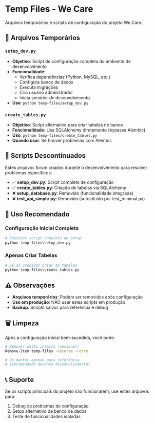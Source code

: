 # Temp Files - We Care

Arquivos temporários e scripts de configuração do projeto We Care.

## 📁 Arquivos Temporários

### `setup_dev.py`
- **Objetivo**: Script de configuração completa do ambiente de desenvolvimento
- **Funcionalidade**: 
  - Verifica dependências (Python, MySQL, etc.)
  - Configura banco de dados
  - Executa migrações
  - Cria usuário administrador
  - Inicia servidor de desenvolvimento
- **Uso**: `python temp-files/setup_dev.py`

### `create_tables.py`
- **Objetivo**: Script alternativo para criar tabelas no banco
- **Funcionalidade**: Usa SQLAlchemy diretamente (bypassa Alembic)
- **Uso**: `python temp-files/create_tables.py`
- **Quando usar**: Se houver problemas com Alembic

## 🔄 Scripts Descontinuados

Estes arquivos foram criados durante o desenvolvimento para resolver problemas específicos:

- ✅ **setup_dev.py**: Script completo de configuração
- ✅ **create_tables.py**: Criação de tabelas via SQLAlchemy
- ❌ **setup_database.py**: Removido (funcionalidade integrada)
- ❌ **test_api_simple.py**: Removido (substituído por test_minimal.py)

## 🎯 Uso Recomendado

### Configuração Inicial Completa
```bash
# Executar script completo de setup
python temp-files\setup_dev.py
```

### Apenas Criar Tabelas
```bash
# Se só precisar criar as tabelas
python temp-files\create_tables.py
```

## ⚠️ Observações

- **Arquivos temporários**: Podem ser removidos após configuração
- **Uso em produção**: NÃO usar estes scripts em produção
- **Backup**: Scripts salvos para referência e debug

## 🗑️ Limpeza

Após a configuração inicial bem-sucedida, você pode:

```bash
# Remover pasta inteira (opcional)
Remove-Item temp-files -Recurse -Force

# Ou manter apenas para referência
# (recomendado durante desenvolvimento)
```

## 📞 Suporte

Se os scripts principais do projeto não funcionarem, use estes arquivos para:
1. Debug de problemas de configuração
2. Setup alternativo de banco de dados
3. Teste de funcionalidades isoladas 